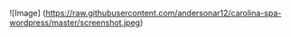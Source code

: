 ![Image]
(https://raw.githubusercontent.com/andersonar12/carolina-spa-wordpress/master/screenshot.jpeg)

